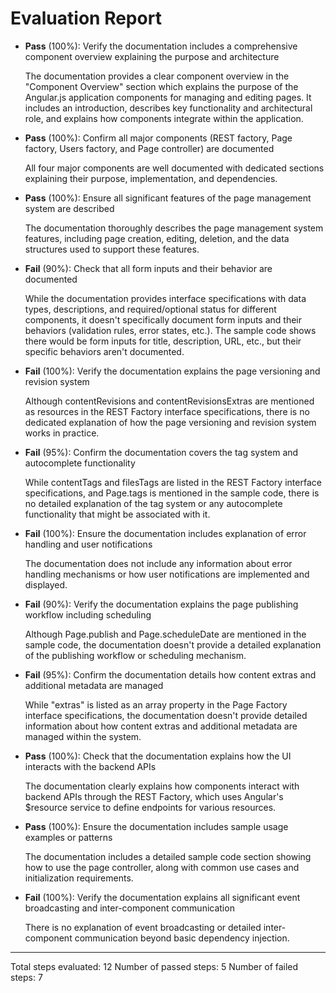 # Evaluation Report

- **Pass** (100%): Verify the documentation includes a comprehensive component overview explaining the purpose and architecture

    The documentation provides a clear component overview in the "Component Overview" section which explains the purpose of the Angular.js application components for managing and editing pages. It includes an introduction, describes key functionality and architectural role, and explains how components integrate within the application.

- **Pass** (100%): Confirm all major components (REST factory, Page factory, Users factory, and Page controller) are documented

    All four major components are well documented with dedicated sections explaining their purpose, implementation, and dependencies.

- **Pass** (100%): Ensure all significant features of the page management system are described

    The documentation thoroughly describes the page management system features, including page creation, editing, deletion, and the data structures used to support these features.

- **Fail** (90%): Check that all form inputs and their behavior are documented

    While the documentation provides interface specifications with data types, descriptions, and required/optional status for different components, it doesn't specifically document form inputs and their behaviors (validation rules, error states, etc.). The sample code shows there would be form inputs for title, description, URL, etc., but their specific behaviors aren't documented.

- **Fail** (100%): Verify the documentation explains the page versioning and revision system

    Although contentRevisions and contentRevisionsExtras are mentioned as resources in the REST Factory interface specifications, there is no dedicated explanation of how the page versioning and revision system works in practice.

- **Fail** (95%): Confirm the documentation covers the tag system and autocomplete functionality

    While contentTags and filesTags are listed in the REST Factory interface specifications, and Page.tags is mentioned in the sample code, there is no detailed explanation of the tag system or any autocomplete functionality that might be associated with it.

- **Fail** (100%): Ensure the documentation includes explanation of error handling and user notifications

    The documentation does not include any information about error handling mechanisms or how user notifications are implemented and displayed.

- **Fail** (90%): Verify the documentation explains the page publishing workflow including scheduling

    Although Page.publish and Page.scheduleDate are mentioned in the sample code, the documentation doesn't provide a detailed explanation of the publishing workflow or scheduling mechanism.

- **Fail** (95%): Confirm the documentation details how content extras and additional metadata are managed

    While "extras" is listed as an array property in the Page Factory interface specifications, the documentation doesn't provide detailed information about how content extras and additional metadata are managed within the system.

- **Pass** (100%): Check that the documentation explains how the UI interacts with the backend APIs

    The documentation clearly explains how components interact with backend APIs through the REST Factory, which uses Angular's $resource service to define endpoints for various resources.

- **Pass** (100%): Ensure the documentation includes sample usage examples or patterns

    The documentation includes a detailed sample code section showing how to use the page controller, along with common use cases and initialization requirements.

- **Fail** (100%): Verify the documentation explains all significant event broadcasting and inter-component communication

    There is no explanation of event broadcasting or detailed inter-component communication beyond basic dependency injection.

---

Total steps evaluated: 12
Number of passed steps: 5
Number of failed steps: 7